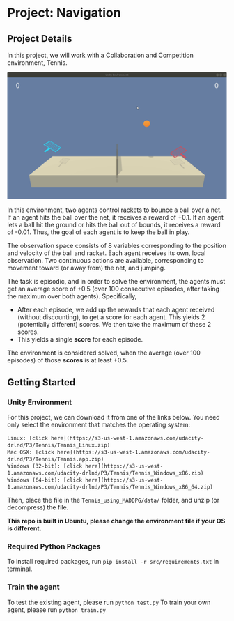 # Project: Navigation

## Project Details

In this project, we will work with a Collaboration and Competition environment, Tennis.

![img](src/img/tennis.gif)


In this environment, two agents control rackets to bounce a ball over a net. If an agent hits the ball over the net, it receives a reward of +0.1.  If an agent lets a ball hit the ground or hits the ball out of bounds, it receives a reward of -0.01.  Thus, the goal of each agent is to keep the ball in play.

The observation space consists of 8 variables corresponding to the position and velocity of the ball and racket. Each agent receives its own, local observation.  Two continuous actions are available, corresponding to movement toward (or away from) the net, and jumping. 

The task is episodic, and in order to solve the environment, the agents must get an average score of +0.5 (over 100 consecutive episodes, after taking the maximum over both agents). Specifically,

- After each episode, we add up the rewards that each agent received (without discounting), to get a score for each agent. This yields 2 (potentially different) scores. We then take the maximum of these 2 scores.
- This yields a single **score** for each episode.

The environment is considered solved, when the average (over 100 episodes) of those **scores** is at least +0.5.

## Getting Started

### Unity Environment

For this project, we can download it from one of the links below. You need only select the environment that matches the operating system:

    Linux: [click here](https://s3-us-west-1.amazonaws.com/udacity-drlnd/P3/Tennis/Tennis_Linux.zip)
    Mac OSX: [click here](https://s3-us-west-1.amazonaws.com/udacity-drlnd/P3/Tennis/Tennis.app.zip)
    Windows (32-bit): [click here](https://s3-us-west-1.amazonaws.com/udacity-drlnd/P3/Tennis/Tennis_Windows_x86.zip)
    Windows (64-bit): [click here](https://s3-us-west-1.amazonaws.com/udacity-drlnd/P3/Tennis/Tennis_Windows_x86_64.zip)

Then, place the file in the `Tennis_using_MADDPG/data/` folder, and unzip (or decompress) the file.

__This repo is built in Ubuntu, please change the environment file if your OS is different.__

### Required Python Packages

To install required packages, run `pip install -r src/requirements.txt` in terminal.

### Train the agent

To test the existing agent, please run `python test.py`
To train your own agent, please run `python train.py`


